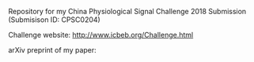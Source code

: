 Repository for my China Physiological Signal Challenge 2018 Submission (Submisison ID: CPSC0204)

Challenge website: http://www.icbeb.org/Challenge.html

arXiv preprint of my paper:
